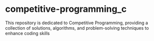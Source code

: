 # competitive-programming_c
This repository is dedicated to Competitive Programming, providing a collection of solutions, algorithms, and problem-solving techniques to enhance coding skills
